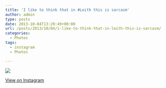 ```yaml
---
title: 'I like to think that in #Leith this is sarcasm'
author: admin
type: posts
date: 2013-10-04T13:29:49+00:00
url: /posts/2013/10/04/i-like-to-think-that-in-leith-this-is-sarcasm/
categories:
  - Photos
tags:
  - instagram
  - Photos

---
```

<img src="https://lobban.org/wordpress//HLIC/a7152256b1b92b815cc2ca16c1e8e0fd.jpg" class="instagram-image" />

<p class="view-instagram">
  <a href="http://instagram.com/p/fC69FCKlmR/">View on Instagram</a>
</p>